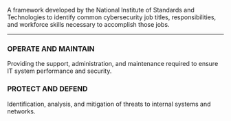 A framework developed by the National Institute of Standards and Technologies to identify common cybersecurity job titles, responsibilities, and workforce skills necessary to accomplish those jobs.

****

### OPERATE AND MAINTAIN
Providing the support, administration, and maintenance required to ensure IT system performance and security.

### PROTECT AND DEFEND
Identification, analysis, and mitigation of threats to internal systems and networks.